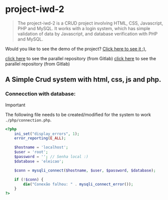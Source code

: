 # project-iwd-2

> The project-iwd-2 is a CRUD project involving HTML, CSS, Javascript, PHP and MySQL. It works with a login system, which has simple validation of data by Javascript, and database verification with PHP and MySQL.

Would you like to see the demo of the project?
[Click here to see it :)](https://projeto-iwd-2.vercel.app/),

[click here](https://gitlab.com/MatheusCamargoGinebro/project-iwd-2) to see the parallel repository (from Gitlab)
[click here](https://github.com/MatheusCamargoGinebro/project-iwd-2) to see the parallel repository (from Gitlab)


## A Simple Crud system with html, css, js and php.

### Connecction with database:

> [!IMPORTANT]
> The following file needs to be created/modified for the system to work `./php/connection.php`.

```php
<?php
    ini_set("display_errors", 1);
    error_reporting(E_ALL);

    $hostname = 'localhost';
    $user = 'root';
    $password = ''; // Senha local :)
    $database = 'eleicao';

    $conn = mysqli_connect($hostname, $user, $password, $database);

    if (!$conn) {
        die("Conexão falhou: " . mysqli_connect_error());
    }
?>
```
